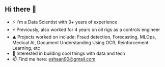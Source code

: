 ## Hi there 👋

- ⚡ I'm a Data Scientist with 3+ years of experience
- ⚡ Previously, also worked for 4 years on oil rigs as a controls engineer
- ⛰ Projects worked on include: Fraud detection, Forecasting, MLOps, Medical AI, Document Understanding Using OCR, Reinforcement Learning, etc
- 🌱 Interested in building cool things with data and tech
- 📫 Find me here: eshaan90@gmail.com
  
<!--
**eshaan90/eshaan90** is a ✨ _special_ ✨ repository because its `README.md` (this file) appears on your GitHub profile.

Here are some ideas to get you started:

- 🔭 I’m currently working on ...
- 🌱 I’m currently learning ...
- 👯 I’m looking to collaborate on ...
- 🤔 I’m looking for help with ...
- 💬 Ask me about ...
- 📫 How to reach me: ...
- 😄 Pronouns: ...
- ⚡ Fun fact: ...
-->
